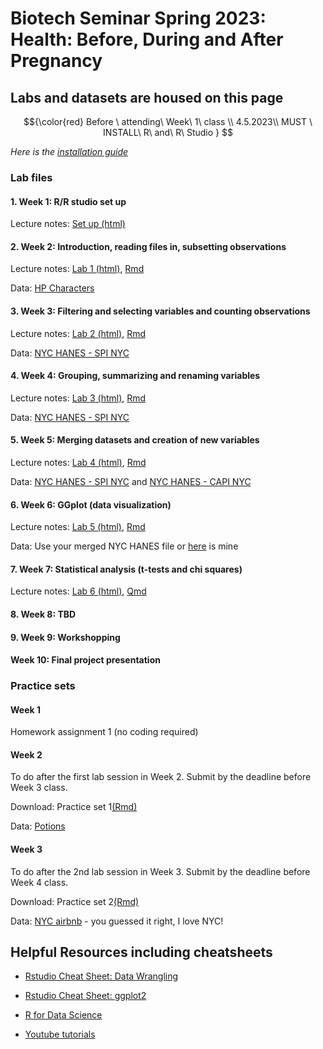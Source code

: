# Biotech Seminar Spring 2023: Health: Before, During and After Pregnancy

## Labs and datasets are housed on this page

$${\color{red}
Before \ attending\ Week\ 1\ class \\ 4.5.2023\\ MUST \ INSTALL\ R\ and\ R\ Studio
}
$$

*Here is the [installation guide](https://teacherscollege.screenstepslive.com/a/1135059-install-r-and-r-studio-for-mac)*


### Lab files

#### 1. Week 1: R/R studio set up 
Lecture notes: [Set up (html)](/Week1/Setup.html)

#### 2. Week 2: Introduction, reading files in, subsetting observations 
Lecture notes: [Lab 1 (html)](/Week2/Week1.html), [Rmd](/Week2/Week1.Rmd)

Data: [HP Characters](/Data/Characters.csv)

#### 3. Week 3: Filtering and selecting variables and counting observations
Lecture notes: [Lab 2 (html)](/Week3/Week2.html), [Rmd](/Week3/Week2.Rmd)

Data: [NYC HANES - SPI NYC](/Data/spi_nyc.csv)

#### 4. Week 4: Grouping, summarizing and renaming variables
Lecture notes: [Lab 3 (html)](/Week4/Week3lab.html), [Rmd](/Week4/Week3lab.Rmd)

Data: [NYC HANES - SPI NYC](/Data/spi_nyc.csv)

#### 5. Week 5: Merging datasets and creation of new variables
Lecture notes: [Lab 4 (html)](/Week5/Week4.html), [Rmd](/Week5/Week4.Rmd)

Data: [NYC HANES - SPI NYC](/Data/spi_nyc.csv) and [NYC HANES - CAPI NYC](/Data/capi_nyc.csv)

#### 6. Week 6: GGplot (data visualization)
Lecture notes: [Lab 5 (html)](/Week6/Lab5.html), [Rmd](/Week6/Lab5.Rmd)

Data: Use your merged NYC HANES file or [here](/Data/merged_nyc.rds) is mine

#### 7. Week 7: Statistical analysis (t-tests and chi squares)
Lecture notes: [Lab 6 (html)](/Week7/lab6.html), [Qmd](/Week7/lab6.qmd)

#### 8. Week 8: TBD

#### 9. Week 9: Workshopping

#### Week 10: Final project presentation

### Practice sets

#### Week 1
Homework assignment 1 (no coding required)

#### Week 2
To do after the first lab session in Week 2. Submit by the deadline before Week 3 class.

Download: Practice set 1[(Rmd)](/Week2/Practice1.Rmd)

Data: [Potions](/Data/Potions.csv)

#### Week 3
To do after the 2nd lab session in Week 3. Submit by the deadline before Week 4 class.

Download: Practice set 2[(Rmd)](/Week3/Practice2.Rmd)

Data: [NYC airbnb](/Data/nycairbnb2019.csv) - you guessed it right, I love NYC!

## Helpful Resources including cheatsheets

- [Rstudio Cheat Sheet: Data Wrangling](https://www.rstudio.com/wp-content/uploads/2015/02/data-wrangling-cheatsheet.pdf)

- [Rstudio Cheat Sheet: ggplot2](/Cheatsheets/data-visualisation.pdf)

- [R for Data Science](https://r4ds.had.co.nz/)

- [Youtube tutorials](https://www.youtube.com/@marinstatlectures)


